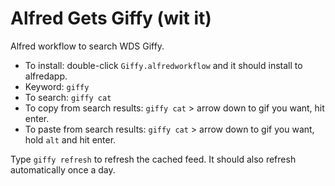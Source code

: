 Alfred Gets Giffy (wit it)
=================

Alfred workflow to search WDS Giffy.

* To install: double-click `Giffy.alfredworkflow` and it should install to alfredapp.
* Keyword: `giffy`  
* To search: `giffy cat`  
* To copy from search results: `giffy cat` > arrow down to gif you want, hit enter.  
* To paste from search results: `giffy cat` > arrow down to gif you want, hold `alt` and hit enter.

Type `giffy refresh` to refresh the cached feed. It should also refresh automatically once a day.
